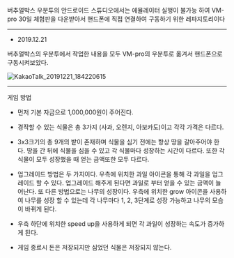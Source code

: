 버추얼박스 우분투의 안드로이드 스튜디오에서는 에뮬레이터 실행이 불가능 하여 VM-pro 30일 체험판을 다운받아서 핸드폰에 직접 연결하여 구동하기 위한 레파지토리이다

 

----------------------------------------------------------------------------------

 

- 2019.12.21

 

버추얼박스의 우분투에서 작업한 내용을 모두 VM-pro의 우분투로 옮겨서 핸드폰으로 구동시켜보았다.

 

![KakaoTalk_20191221_184220615](https://user-images.githubusercontent.com/55049286/71306300-e3a54000-2421-11ea-9f33-daab8e9a199e.jpg)


---------------------------------------------------------------------------------------
게임 방법

 

- 먼저 기본 자금으로 1,000,000원이 주어진다. 

- 경작할 수 있는 식물은 총 3가지 (사과, 오렌지, 아보카도)이고 각각 가격은 다르다. 

- 3x3크기의 총 9개의 밭이 존재하며 식물을 심기 전에는 항상 땅을 갈아주어야 한다. 땅을 간 뒤에 식물을 심을 수 있고 각 식물마다 성장하는 시간이 다르다. 또한 각 식물이 모두 성장했을 때 얻는 금액또한 모두 다르다.

- 업그레이드 방법은 두 가지이다. 우측에 위치한 과일 아이콘을 통해 각 과일을 업그레이드 할 수 있다. 업그레이드 해주게 된다면 과일로 부터 얻을 수 있는 금액이 늘어난다. 또 다른 방법으로는 나무의 성장이다. 우측에 위치한 grow 아이콘을 사용하여 나무를 성장 할 수 있는데 각 나무마다 1, 2, 3단계로 성장 가능하고 나무의 모습이 바뀌게 된다.

- 우측 하단에 위치한 speed up을 사용하게 되면 각 과일이 성장하는 속도가 증가하게 된다.

- 게임 종료시 돈은 저장되지만 심었던 식물은 저장되지 않는다.
